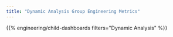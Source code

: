 ```yaml
---
title: "Dynamic Analysis Group Engineering Metrics"
---
```


{{% engineering/child-dashboards filters="Dynamic Analysis" %}}

